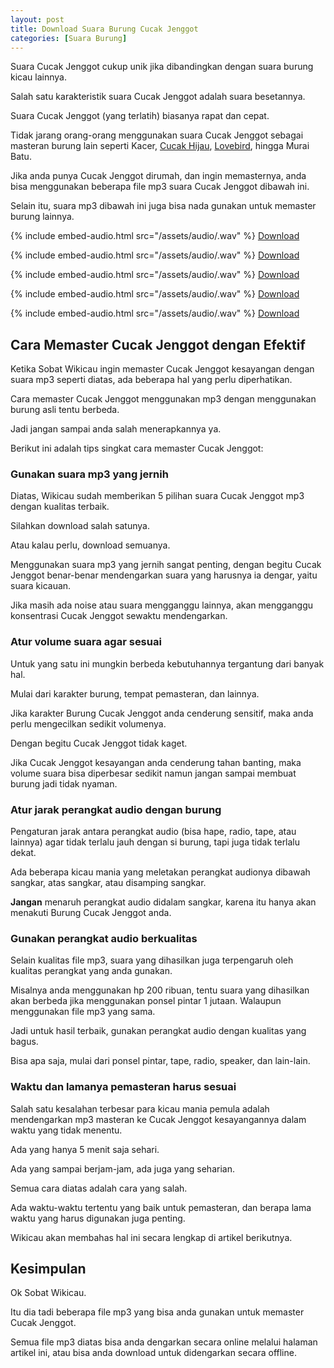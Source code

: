 ```yaml
---
layout: post
title: Download Suara Burung Cucak Jenggot
categories: [Suara Burung]
---
```


Suara Cucak Jenggot cukup unik jika dibandingkan dengan suara burung kicau lainnya.

Salah satu karakteristik suara Cucak Jenggot adalah suara besetannya.

Suara Cucak Jenggot (yang terlatih) biasanya rapat dan cepat.

Tidak jarang orang-orang menggunakan suara Cucak Jenggot sebagai masteran burung lain seperti Kacer, [Cucak Hijau](https://wikicau.com/cucak-ijo-salto/), [Lovebird](https://wikicau.com/lovebird-euwing/), hingga Murai Batu.

Jika anda punya Cucak Jenggot dirumah, dan ingin memasternya, anda bisa menggunakan beberapa file mp3 suara Cucak Jenggot dibawah ini.

Selain itu, suara mp3 dibawah ini juga bisa nada gunakan untuk memaster burung lainnya.

{% include embed-audio.html src="/assets/audio/<audio-source-name>.wav" %}
[Download](https://bit.ly/2WXlI9k)

{% include embed-audio.html src="/assets/audio/<audio-source-name>.wav" %}
[Download](https://bit.ly/2RpT0wO)

{% include embed-audio.html src="/assets/audio/<audio-source-name>.wav" %}
[Download](https://bit.ly/2N1mlyQ)

{% include embed-audio.html src="/assets/audio/<audio-source-name>.wav" %}
[Download](https://bit.ly/2RqHQrz)

{% include embed-audio.html src="/assets/audio/<audio-source-name>.wav" %}
[Download](https://bit.ly/2KvPDnc)

## Cara Memaster Cucak Jenggot dengan Efektif

Ketika Sobat Wikicau ingin memaster Cucak Jenggot kesayangan dengan suara mp3 seperti diatas, ada beberapa hal yang perlu diperhatikan.

Cara memaster Cucak Jenggot menggunakan mp3 dengan menggunakan burung asli tentu berbeda.

Jadi jangan sampai anda salah menerapkannya ya.

Berikut ini adalah tips singkat cara memaster Cucak Jenggot:

### Gunakan suara mp3 yang jernih

Diatas, Wikicau sudah memberikan 5 pilihan suara Cucak Jenggot mp3 dengan kualitas terbaik.

Silahkan download salah satunya.

Atau kalau perlu, download semuanya.

Menggunakan suara mp3 yang jernih sangat penting, dengan begitu Cucak Jenggot benar-benar mendengarkan suara yang harusnya ia dengar, yaitu suara kicauan.

Jika masih ada noise atau suara mengganggu lainnya, akan mengganggu konsentrasi Cucak Jenggot sewaktu mendengarkan.

### Atur volume suara agar sesuai

Untuk yang satu ini mungkin berbeda kebutuhannya tergantung dari banyak hal.

Mulai dari karakter burung, tempat pemasteran, dan lainnya.

Jika karakter Burung Cucak Jenggot anda cenderung sensitif, maka anda perlu mengecilkan sedikit volumenya.

Dengan begitu Cucak Jenggot tidak kaget.

Jika Cucak Jenggot kesayangan anda cenderung tahan banting, maka volume suara bisa diperbesar sedikit namun jangan sampai membuat burung jadi tidak nyaman.

### Atur jarak perangkat audio dengan burung

Pengaturan jarak antara perangkat audio (bisa hape, radio, tape, atau lainnya) agar tidak terlalu jauh dengan si burung, tapi juga tidak terlalu dekat.

Ada beberapa kicau mania yang meletakan perangkat audionya dibawah sangkar, atas sangkar, atau disamping sangkar.

**Jangan** menaruh perangkat audio didalam sangkar, karena itu hanya akan menakuti Burung Cucak Jenggot anda.

### Gunakan perangkat audio berkualitas

Selain kualitas file mp3, suara yang dihasilkan juga terpengaruh oleh kualitas perangkat yang anda gunakan.

Misalnya anda menggunakan hp 200 ribuan, tentu suara yang dihasilkan akan berbeda jika menggunakan ponsel pintar 1 jutaan. Walaupun menggunakan file mp3 yang sama.

Jadi untuk hasil terbaik, gunakan perangkat audio dengan kualitas yang bagus.

Bisa apa saja, mulai dari ponsel pintar, tape, radio, speaker, dan lain-lain.

### Waktu dan lamanya pemasteran harus sesuai

Salah satu kesalahan terbesar para kicau mania pemula adalah mendengarkan mp3 masteran ke Cucak Jenggot kesayangannya dalam waktu yang tidak menentu.

Ada yang hanya 5 menit saja sehari.

Ada yang sampai berjam-jam, ada juga yang seharian.

Semua cara diatas adalah cara yang salah.

Ada waktu-waktu tertentu yang baik untuk pemasteran, dan berapa lama waktu yang harus digunakan juga penting.

Wikicau akan membahas hal ini secara lengkap di artikel berikutnya.

## Kesimpulan

Ok Sobat Wikicau.

Itu dia tadi beberapa file mp3 yang bisa anda gunakan untuk memaster Cucak Jenggot.

Semua file mp3 diatas bisa anda dengarkan secara online melalui halaman artikel ini, atau bisa anda download untuk didengarkan secara offline.